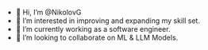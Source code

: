 - 👋 Hi, I’m @NikolovG
- 👀 I’m interested in improving and expanding my skill set.
- 🌱 I’m currently working as a software engineer.
- 💞️ I’m looking to collaborate on ML & LLM Models.

<!---
NikolovG/NikolovG is a ✨ special ✨ repository because its `README.md` (this file) appears on your GitHub profile.
You can click the Preview link to take a look at your changes.
--->

